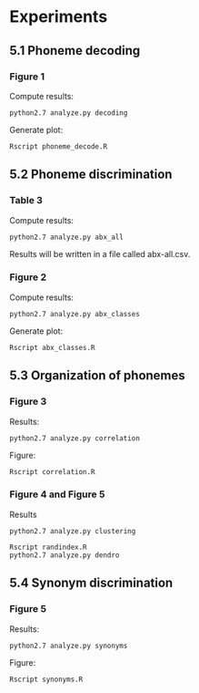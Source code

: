 # Experiments

## 5.1 Phoneme decoding

### Figure 1

Compute results:
```
python2.7 analyze.py decoding
```

Generate plot:
```
Rscript phoneme_decode.R
```

## 5.2 Phoneme discrimination

### Table 3

Compute results:
```
python2.7 analyze.py abx_all
```
Results will be written in a file called abx-all.csv.


### Figure 2

Compute results:
```
python2.7 analyze.py abx_classes
```

Generate plot:
```
Rscript abx_classes.R
```


## 5.3 Organization of phonemes

### Figure 3

Results:
```
python2.7 analyze.py correlation
```
Figure:
```
Rscript correlation.R
```

### Figure 4 and Figure 5

Results
```
python2.7 analyze.py clustering
```

```
Rscript randindex.R
python2.7 analyze.py dendro
```

## 5.4 Synonym discrimination

### Figure 5

Results:

```
python2.7 analyze.py synonyms
```
Figure:
```
Rscript synonyms.R
```




